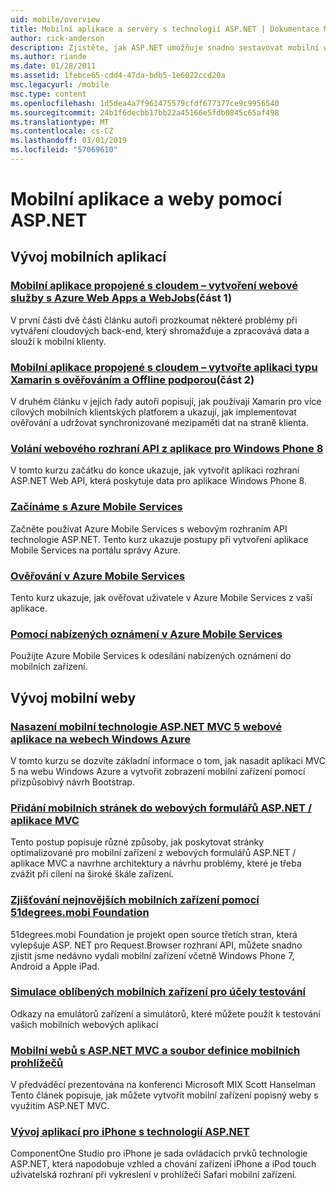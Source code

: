 ```yaml
---
uid: mobile/overview
title: Mobilní aplikace a servery s technologií ASP.NET | Dokumentace Microsoftu
author: rick-anderson
description: Zjistěte, jak ASP.NET umožňuje snadno sestavovat mobilní webové aplikace
ms.author: riande
ms.date: 01/28/2011
ms.assetid: 1febce65-cdd4-47da-bdb5-1e6022ccd20a
msc.legacyurl: /mobile
msc.type: content
ms.openlocfilehash: 1d5dea4a7f961475579cfdf677377ce9c9956540
ms.sourcegitcommit: 24b1f6decbb17bb22a45166e5fdb0845c65af498
ms.translationtype: MT
ms.contentlocale: cs-CZ
ms.lasthandoff: 03/01/2019
ms.locfileid: "57069610"
---
```

<a name="mobile-apps--sites-with-aspnet"></a>Mobilní aplikace a weby pomocí ASP.NET
====================
## <a name="develop-mobile-apps"></a>Vývoj mobilních aplikací


### <a name="cloud-connected-mobile-apps---create-a-web-service-with-azure-web-apps-and-webjobshttpsmsdnmicrosoftcommagazinemt185572part-1"></a>[Mobilní aplikace propojené s cloudem – vytvoření webové služby s Azure Web Apps a WebJobs](https://msdn.microsoft.com/magazine/mt185572)(část 1)

V první části dvě části článku autoři prozkoumat některé problémy při vytváření cloudových back-end, který shromažďuje a zpracovává data a slouží k mobilní klienty.


### <a name="cloud-connected-mobile-apps---build-a-xamarin-app-with-authentication-and-offline-supporthttpsmsdnmicrosoftcommagazinemt422581aspxpart-2"></a>[Mobilní aplikace propojené s cloudem – vytvořte aplikaci typu Xamarin s ověřováním a Offline podporou](https://msdn.microsoft.com/magazine/mt422581.aspx)(část 2)

V druhém článku v jejich řady autoři popisují, jak používají Xamarin pro více cílových mobilních klientských platforem a ukazují, jak implementovat ověřování a udržovat synchronizované mezipaměti dat na straně klienta.


### <a name="calling-web-api-from-a-windows-phone-8-applicationweb-apioverviewmobile-clientscalling-web-api-from-a-windows-phone-8-applicationmd"></a>[Volání webového rozhraní API z aplikace pro Windows Phone 8](../web-api/overview/mobile-clients/calling-web-api-from-a-windows-phone-8-application.md)

V tomto kurzu začátku do konce ukazuje, jak vytvořit aplikaci rozhraní ASP.NET Web API, která poskytuje data pro aplikace Windows Phone 8.


### <a name="get-started-with-azure-mobile-serviceshttpsazuremicrosoftcomdocumentationarticlesmobile-services-dotnet-backend-windows-store-dotnet-get-startedwtmcidzumoaspnet"></a>[Začínáme s Azure Mobile Services](https://azure.microsoft.com/documentation/articles/mobile-services-dotnet-backend-windows-store-dotnet-get-started?WT.mc_id=zumo_aspnet)

Začněte používat Azure Mobile Services s webovým rozhraním API technologie ASP.NET. Tento kurz ukazuje postupy při vytvoření aplikace Mobile Services na portálu správy Azure.


### <a name="authentication-in-azure-mobile-serviceshttpsazuremicrosoftcomdocumentationarticlesmobile-services-dotnet-backend-windows-store-dotnet-get-started-userswtmcidzumoaspnet"></a>[Ověřování v Azure Mobile Services](https://azure.microsoft.com/documentation/articles/mobile-services-dotnet-backend-windows-store-dotnet-get-started-users/?WT.mc_id=zumo_aspnet)

Tento kurz ukazuje, jak ověřovat uživatele v Azure Mobile Services z vaší aplikace.


### <a name="using-push-notifications-in-azure-mobile-serviceshttpsazuremicrosoftcomdocumentationarticlesmobile-services-dotnet-backend-windows-store-dotnet-get-started-pushwtmcidzumoaspnet"></a>[Pomocí nabízených oznámení v Azure Mobile Services](https://azure.microsoft.com/documentation/articles/mobile-services-dotnet-backend-windows-store-dotnet-get-started-push/?WT.mc_id=zumo_aspnet)

Použijte Azure Mobile Services k odesílání nabízených oznámení do mobilních zařízení.


## <a name="develop-mobile-sites"></a>Vývoj mobilní weby


### <a name="deploy-an-mobile-friendly-aspnet-mvc-5-web-application-on-windows-azure-web-siteshttpsdocsmicrosoftcomazureapp-service-webweb-sites-dotnet-deploy-aspnet-mvc-mobile-app"></a>[Nasazení mobilní technologie ASP.NET MVC 5 webové aplikace na webech Windows Azure](https://docs.microsoft.com/azure/app-service-web/web-sites-dotnet-deploy-aspnet-mvc-mobile-app)

V tomto kurzu se dozvíte základní informace o tom, jak nasadit aplikaci MVC 5 na webu Windows Azure a vytvořit zobrazení mobilní zařízení pomocí přizpůsobivý návrh Bootstrap.


### <a name="add-mobile-pages-to-your-aspnet-web-forms--mvc-applicationwhitepapersadd-mobile-pages-to-your-aspnet-web-forms-mvc-applicationmd"></a>[Přidání mobilních stránek do webových formulářů ASP.NET / aplikace MVC](../whitepapers/add-mobile-pages-to-your-aspnet-web-forms-mvc-application.md)

Tento postup popisuje různé způsoby, jak poskytovat stránky optimalizované pro mobilní zařízení z webových formulářů ASP.NET / aplikace MVC a navrhne architektury a návrhu problémy, které je třeba zvážit při cílení na široké škále zařízení.


### <a name="detect-the-latest-mobile-devices-using-51degreesmobi-foundationhttpsgithubcom51degreesdotnet-device-detection"></a>[Zjišťování nejnovějších mobilních zařízení pomocí 51degrees.mobi Foundation](https://github.com/51Degrees/dotNET-Device-Detection)

51degrees.mobi Foundation je projekt open source třetích stran, která vylepšuje ASP. NET pro Request.Browser rozhraní API, můžete snadno zjistit jsme nedávno vydali mobilní zařízení včetně Windows Phone 7, Android a Apple iPad.


### <a name="simulate-popular-mobile-devices-for-testingdevice-simulatorsmd"></a>[Simulace oblíbených mobilních zařízení pro účely testování](device-simulators.md)

Odkazy na emulátorů zařízení a simulátorů, které můžete použít k testování vašich mobilních webových aplikací


### <a name="mobile-web-sites-with-aspnet-mvc-and-the-mobile-browser-definition-filehttpwwwhanselmancomblogmixmobilewebsiteswithaspnetmvcandthemobilebrowserdefinitionfileaspx"></a>[Mobilní webů s ASP.NET MVC a soubor definice mobilních prohlížečů](http://www.hanselman.com/blog/MixMobileWebSitesWithASPNETMVCAndTheMobileBrowserDefinitionFile.aspx)

V předváděcí prezentována na konferenci Microsoft MIX Scott Hanselman Tento článek popisuje, jak můžete vytvořit mobilní zařízení popisný weby s využitím ASP.NET MVC.


### <a name="develop-iphone-applications-with-aspnethttplabscomponentonecomiphone"></a>[Vývoj aplikací pro iPhone s technologií ASP.NET](http://labs.componentone.com/iPhone/)

ComponentOne Studio pro iPhone je sada ovládacích prvků technologie ASP.NET, která napodobuje vzhled a chování zařízení iPhone a iPod touch uživatelská rozhraní při vykreslení v prohlížeči Safari mobilní zařízení.
